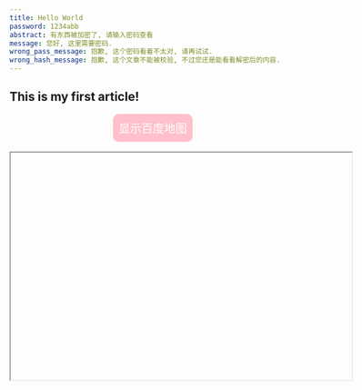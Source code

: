 ```yaml
---
title: Hello World
password: 1234abb
abstract: 有东西被加密了, 请输入密码查看
message: 您好, 这里需要密码.
wrong_pass_message: 抱歉, 这个密码看着不太对, 请再试试.
wrong_hash_message: 抱歉, 这个文章不能被校验, 不过您还是能看看解密后的内容.
---
```


## This is my first article!

<html>
  <head>
    <script>
      // 定义一个回调函数
      function showBmap() {
        // 获取 iframe 元素
        var iframe = document.getElementById("bmap");
        // 设置 iframe 元素的 src 属性为本地的 bmap_base.html 网页
        iframe.src = "bmap_base.html";
      }
    </script>
    <style>
      /* 定义一个 CSS 规则，选择 button 元素 */
    button {
        /* 设置 text-align 属性为 center */
        text-align: center;
        /* 设置 color 属性为白色 */
        color: white;
        /* 设置 background-color 属性为蓝色 */
        background-color: pink;
        /* 设置 border 属性为无边框 */
        border: 10px;
        border-radius: 10px;
        /* 设置 padding 属性为 10 像素 */
        padding: 10px;
        /* 设置 font-size 属性为 20 像素 */
        font-size: 20px;
        margin: auto;
        display: block
        }
    iframe {
        /* 设置 display 属性为 block */
        display: block;
        /* 设置 margin 属性为 auto */
        margin: auto;
        margin-bottom: 10px;
        }
    </style>
  </head>
  <body>
    <button onclick="showBmap()">显示百度地图</button>
    <br />
    <iframe id="bmap" width="600" height="400"></iframe>
  </body>
</html>
